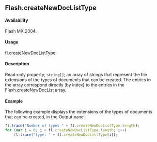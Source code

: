 ## Flash.createNewDocListType

#### Availability

Flash MX 2004.

#### Usage

fl.createNewDocListType

#### Description

Read-only property; `string[]`; an array of strings that represent the file extensions of the types of documents that can be created. The entries in the array correspond directly (by index) to the entries in the [Flash.createNewDocList](../Flash_object/Flash17.md) array.

#### Example

The following example displays the extensions of the types of documents that can be created, in the Output panel:

```javascript
fl.trace("Number of types " + fl.createNewDocListType.length);
for (var i = 0; i < fl.createNewDocListType.length; i++)
    fl.trace("type: " + fl.createNewDocListType[i]);
```
